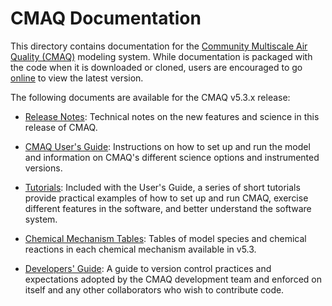 CMAQ Documentation
==================

This directory contains documentation for the [Community Multiscale Air Quality (CMAQ)](http://www.epa.gov/cmaq) modeling system.
While documentation is packaged with the code when it is downloaded or cloned, users are encouraged to go [online](https://github.com/USEPA/CMAQ/tree/main/DOCS) to view the latest version.

The following documents are available for the CMAQ v5.3.x release:

- [Release Notes](Release_Notes/README.md): Technical notes on the new features and science in this release of CMAQ.  

- [CMAQ User's Guide](Users_Guide/README.md): Instructions on how to set up and run the model and information on CMAQ's different science options and instrumented versions.

- [Tutorials](Users_Guide/Tutorials/README.md): Included with the User's Guide, a series of short tutorials provide practical examples of how to set up and run CMAQ, exercise different features in the software, and better understand the software system.

- [Chemical Mechanism Tables](../CCTM/src/MECHS/README.md): Tables of model species and chemical reactions in each chemical mechanism available in v5.3.

- [Developers' Guide](Developers_Guide/CMAQ_Dev_Guide.md): A guide to version control practices and expectations adopted by the CMAQ development team and enforced on itself and any other collaborators who wish to contribute code.


